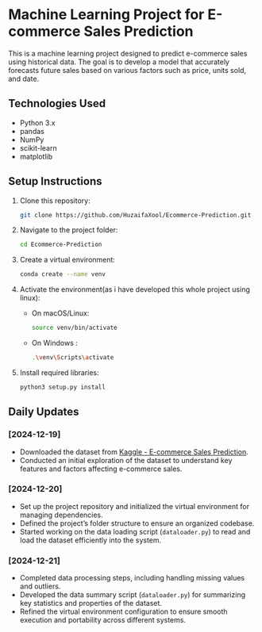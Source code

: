 # Machine Learning Project for E-commerce Sales Prediction

This is a machine learning project designed to predict e-commerce sales using historical data. The goal is to develop a model that accurately forecasts future sales based on various factors such as price, units sold, and date.

## Technologies Used
- Python 3.x
- pandas
- NumPy
- scikit-learn
- matplotlib

## Setup Instructions

1. Clone this repository:
    ```bash
    git clone https://github.com/HuzaifaXool/Ecommerce-Prediction.git
    ```

2. Navigate to the project folder:
    ```bash
    cd Ecommerce-Prediction
    ```

3. Create a virtual environment:
    ```bash
    conda create --name venv 
    ```

4. Activate the environment(as i have developed this whole project using linux):
    - On macOS/Linux:
      ```bash
      source venv/bin/activate
      ```

    - On Windows :
      ```bash
      .\venv\Scripts\activate
      ```

5. Install required libraries:
    ```bash
    python3 setup.py install
    ```



## Daily Updates

### [2024-12-19]
- Downloaded the dataset from [Kaggle - E-commerce Sales Prediction](https://www.kaggle.com/datasets/nevildhinoja/e-commerce-sales-prediction-dataset/data).
- Conducted an initial exploration of the dataset to understand key features and factors affecting e-commerce sales.

### [2024-12-20]
- Set up the project repository and initialized the virtual environment for managing dependencies.
- Defined the project’s folder structure to ensure an organized codebase.
- Started working on the data loading script (`dataloader.py`) to read and load the dataset efficiently into the system.

### [2024-12-21]
- Completed data processing steps, including handling missing values and outliers.
- Developed the data summary script (`dataloader.py`) for summarizing key statistics and properties of the dataset.
- Refined the virtual environment configuration to ensure smooth execution and portability across different systems.
